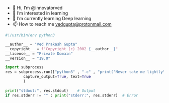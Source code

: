 - 👋 Hi, I’m @innovatorved
- 👀 I’m interested in learning
- 🌱 I’m currently learning Deep learning
- 📫 How to reach me vedgupta@protonmail.com

```python
#!/usr/bin/env python3

__author__ = "Ved Prakash Gupta"
__copyright__ = f"Copyright (c) 2002 {__author__}"
__license__ = "Private Domain"
__version__ = "19.0"

import subprocess
res = subprocess.run(["python3" , "-c" , "print('Never take me lightly\nI am Coming')"],
		capture_output=True, text=True
		)
        
print("stdout:", res.stdout)	# Output
if res.stderr != "" : print("stderr:", res.stderr)	# Error

```

<!---
innovatorved/innovatorved is a ✨ special ✨ repository because its `README.md` (this file) appears on your GitHub profile.
You can click the Preview link to take a look at your changes.
--->
